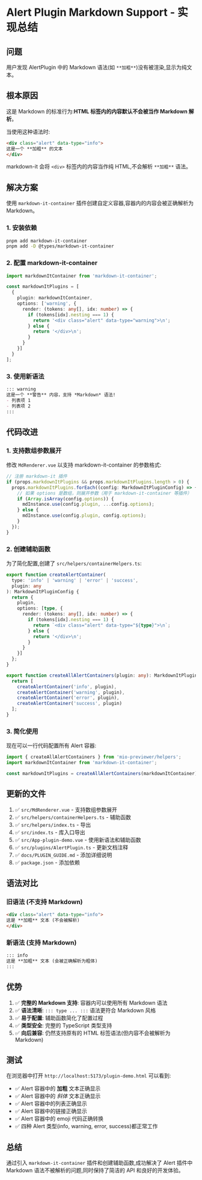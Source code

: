 # Alert Plugin Markdown Support - 实现总结

## 问题

用户发现 AlertPlugin 中的 Markdown 语法(如 `**加粗**`)没有被渲染,显示为纯文本。

## 根本原因

这是 Markdown 的标准行为:**HTML 标签内的内容默认不会被当作 Markdown 解析**。

当使用这种语法时:
```html
<div class="alert" data-type="info">
这是一个 **加粗** 的文本
</div>
```

markdown-it 会将 `<div>` 标签内的内容当作纯 HTML,不会解析 `**加粗**` 语法。

## 解决方案

使用 `markdown-it-container` 插件创建自定义容器,容器内的内容会被正确解析为 Markdown。

### 1. 安装依赖

```bash
pnpm add markdown-it-container
pnpm add -D @types/markdown-it-container
```

### 2. 配置 markdown-it-container

```typescript
import markdownItContainer from 'markdown-it-container';

const markdownItPlugins = [
  {
    plugin: markdownItContainer,
    options: ['warning', {
      render: (tokens: any[], idx: number) => {
        if (tokens[idx].nesting === 1) {
          return '<div class="alert" data-type="warning">\n';
        } else {
          return '</div>\n';
        }
      }
    }]
  }
];
```

### 3. 使用新语法

```markdown
::: warning
这是一个 **警告** 内容，支持 *Markdown* 语法!
- 列表项 1
- 列表项 2
:::
```

## 代码改进

### 1. 支持数组参数展开

修改 `MdRenderer.vue` 以支持 markdown-it-container 的参数格式:

```typescript
// 注册 markdown-it 插件
if (props.markdownItPlugins && props.markdownItPlugins.length > 0) {
  props.markdownItPlugins.forEach((config: MarkdownItPluginConfig) => {
    // 如果 options 是数组，则展开参数（用于 markdown-it-container 等插件）
    if (Array.isArray(config.options)) {
      mdInstance.use(config.plugin, ...config.options);
    } else {
      mdInstance.use(config.plugin, config.options);
    }
  });
}
```

### 2. 创建辅助函数

为了简化配置,创建了 `src/helpers/containerHelpers.ts`:

```typescript
export function createAlertContainer(
  type: 'info' | 'warning' | 'error' | 'success',
  plugin: any
): MarkdownItPluginConfig {
  return {
    plugin,
    options: [type, {
      render: (tokens: any[], idx: number) => {
        if (tokens[idx].nesting === 1) {
          return `<div class="alert" data-type="${type}">\n`;
        } else {
          return '</div>\n';
        }
      }
    }]
  };
}

export function createAllAlertContainers(plugin: any): MarkdownItPluginConfig[] {
  return [
    createAlertContainer('info', plugin),
    createAlertContainer('warning', plugin),
    createAlertContainer('error', plugin),
    createAlertContainer('success', plugin)
  ];
}
```

### 3. 简化使用

现在可以一行代码配置所有 Alert 容器:

```typescript
import { createAllAlertContainers } from 'mio-previewer/helpers';
import markdownItContainer from 'markdown-it-container';

const markdownItPlugins = createAllAlertContainers(markdownItContainer);
```

## 更新的文件

1. ✅ `src/MdRenderer.vue` - 支持数组参数展开
2. ✅ `src/helpers/containerHelpers.ts` - 辅助函数
3. ✅ `src/helpers/index.ts` - 导出
4. ✅ `src/index.ts` - 库入口导出
5. ✅ `src/App-plugin-demo.vue` - 使用新语法和辅助函数
6. ✅ `src/plugins/AlertPlugin.ts` - 更新文档注释
7. ✅ `docs/PLUGIN_GUIDE.md` - 添加详细说明
8. ✅ `package.json` - 添加依赖

## 语法对比

### 旧语法 (不支持 Markdown)

```html
<div class="alert" data-type="info">
这是 **加粗** 文本 (不会被解析)
</div>
```

### 新语法 (支持 Markdown)

```markdown
::: info
这是 **加粗** 文本 (会被正确解析为粗体)
:::
```

## 优势

1. ✅ **完整的 Markdown 支持**: 容器内可以使用所有 Markdown 语法
2. ✅ **语法清晰**: `::: type ... :::` 语法更符合 Markdown 风格
3. ✅ **易于配置**: 辅助函数简化了配置过程
4. ✅ **类型安全**: 完整的 TypeScript 类型支持
5. ✅ **向后兼容**: 仍然支持原有的 HTML 标签语法(但内容不会被解析为 Markdown)

## 测试

在浏览器中打开 `http://localhost:5173/plugin-demo.html` 可以看到:

- ✅ Alert 容器中的 **加粗** 文本正确显示
- ✅ Alert 容器中的 *斜体* 文本正确显示
- ✅ Alert 容器中的列表正确显示
- ✅ Alert 容器中的链接正确显示
- ✅ Alert 容器中的 emoji 代码正确转换
- ✅ 四种 Alert 类型(info, warning, error, success)都正常工作

## 总结

通过引入 `markdown-it-container` 插件和创建辅助函数,成功解决了 Alert 插件中 Markdown 语法不被解析的问题,同时保持了简洁的 API 和良好的开发体验。
